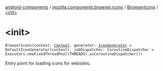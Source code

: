 [android-components](../../index.md) / [mozilla.components.browser.icons](../index.md) / [BrowserIcons](index.md) / [&lt;init&gt;](./-init-.md)

# &lt;init&gt;

`BrowserIcons(context: `[`Context`](https://developer.android.com/reference/android/content/Context.html)`, generator: `[`IconGenerator`](../../mozilla.components.browser.icons.generator/-icon-generator/index.md)` = DefaultIconGenerator(context), jobDispatcher: CoroutineDispatcher = Executors.newFixedThreadPool(THREADS).asCoroutineDispatcher())`

Entry point for loading icons for websites.

